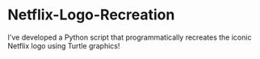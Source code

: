 # Netflix-Logo-Recreation
I've developed a Python script that programmatically recreates the iconic Netflix logo using Turtle graphics!
